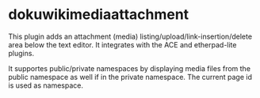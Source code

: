 dokuwikimediaattachment
=======================

This plugin adds an attachment (media) listing/upload/link-insertion/delete area below the text editor.
It integrates with the ACE and etherpad-lite plugins.

It supportes public/private namespaces by displaying media files from the public namespace as well if in the private namespace. The current page id is used as namespace.
